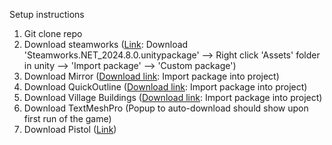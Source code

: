 Setup instructions

1. Git clone repo
2. Download steamworks ([Link](https://github.com/rlabrecque/Steamworks.NET/releases/tag/2024.8.0): Download 'Steamworks.NET_2024.8.0.unitypackage' --> Right click 'Assets' folder in unity --> 'Import package' --> 'Custom package')
3. Download Mirror ([Download link](url): Import package into project)
4. Download QuickOutline ([Download link](url): Import package into project)
5. Download Village Buildings ([Download link](url): Import package into project)
6. Download TextMeshPro (Popup to auto-download should show upon first run of the game)
7. Download Pistol ([Link](url))

